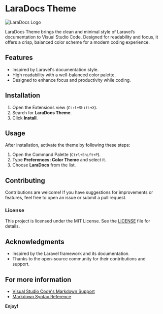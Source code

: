 # LaraDocs Theme

![LaraDocs Logo](path/to/logo.png) <!-- Replace with your logo path if you have one -->

LaraDocs Theme brings the clean and minimal style of Laravel’s documentation to Visual Studio Code. Designed for readability and focus, it offers a crisp, balanced color scheme for a modern coding experience.

## Features

- Inspired by Laravel's documentation style.
- High readability with a well-balanced color palette.
- Designed to enhance focus and productivity while coding.

## Installation

1. Open the Extensions view (`Ctrl+Shift+X`).
2. Search for **LaraDocs Theme**.
3. Click **Install**.

<!-- Alternatively, you can install it from the Visual Studio Code Marketplace using the following link: [LaraDocs Theme](https://marketplace.visualstudio.com/)-->

## Usage

After installation, activate the theme by following these steps:

1. Open the Command Palette (`Ctrl+Shift+P`).
2. Type **Preferences: Color Theme** and select it.
3. Choose **LaraDocs** from the list.

## Contributing

Contributions are welcome! If you have suggestions for improvements or features, feel free to open an issue or submit a pull request.

### License

This project is licensed under the MIT License. See the [LICENSE](LICENSE) file for details.

## Acknowledgments

- Inspired by the Laravel framework and its documentation.
- Thanks to the open-source community for their contributions and support.

## For more information

* [Visual Studio Code's Markdown Support](http://code.visualstudio.com/docs/languages/markdown)
* [Markdown Syntax Reference](https://help.github.com/articles/markdown-basics/)

**Enjoy!**
